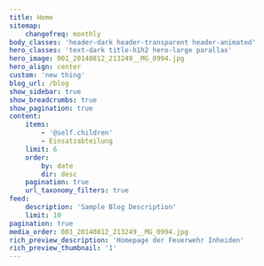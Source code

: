 ```yaml
---
title: Home
sitemap:
    changefreq: monthly
body_classes: 'header-dark header-transparent header-animated'
hero_classes: 'text-dark title-h1h2 hero-large parallax'
hero_image: 001_20140812_213249__MG_0994.jpg
hero_align: center
custom: 'new thing'
blog_url: /blog
show_sidebar: true
show_breadcrumbs: true
show_pagination: true
content:
    items:
        - '@self.children'
        - Einsatzabteilung
    limit: 6
    order:
        by: date
        dir: desc
    pagination: true
    url_taxonomy_filters: true
feed:
    description: 'Sample Blog Description'
    limit: 10
pagination: true
media_order: 001_20140812_213249__MG_0994.jpg
rich_preview_description: 'Homepage der Feuerwehr Inheiden'
rich_preview_thumbnail: '1'
---
```


